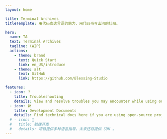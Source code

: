 ```yaml
---
layout: home

title: Terminal Archives
titleTemplate: 用代码表达言语的魅力，用代码书写山河的壮丽。

hero:
  name: TA
  text: Terminal Archives
  tagline: (WIP)
  actions:
    - theme: brand
      text: Quick Start
      link: en_US/introduce
    - theme: alt
      text: GitHub
      link: https://github.com/Blessing-Studio

features:
  - icon: ⁉️
    title: Troubleshooting
    details: View and resolve troubles you may encounter while using our projects.
  - icon: 🛠️
    title: Development Documents
    details: Find technical docs here if you are using open-source projects from Blessing Studio.
  # - icon: 🖖
  #   title: 敏捷开发
  #   details: 项目提供多种语言指导，未来还将提供 SDK 。
---
```


